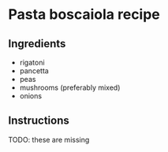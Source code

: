 # Pasta boscaiola recipe


## Ingredients

- rigatoni
- pancetta
- peas
- mushrooms (preferably mixed)
- onions


## Instructions

TODO: these are missing
